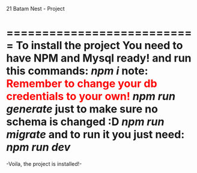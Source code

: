 21 Batam Nest - Project

===========================
To install the project
You need to have NPM and Mysql ready!
and run this commands:
*npm i*
note: <font color="red">Remember to change your db credentials to your own!</font>
*npm run generate* just to make sure no schema is changed :D
*npm run migrate*
and to run it you just need:
*npm run dev*
===========================
-Voila, the project is installed!-
